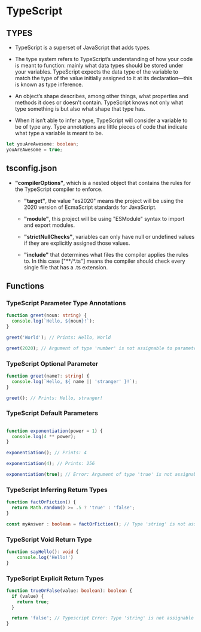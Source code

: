 # TypeScript

## TYPES

* TypeScript is a superset of JavaScript that adds types.

* The type system refers to TypeScript’s understanding of how your code is meant to function: mainly what data types should be stored under your variables.
TypeScript expects the data type of the variable to match the type of the value initially assigned to it at its declaration—this is known as type inference.

* An object’s shape describes, among other things, what properties and methods it does or doesn’t contain. TypeScript knows not only what type something is but also what shape that type has.

* When it isn’t able to infer a type, TypeScript will consider a variable to be of type any.
Type annotations are little pieces of code that indicate what type a variable is meant to be.

```ts
let youAreAwesome: boolean;
youAreAwesome = true;
```

## tsconfig.json

* **"compilerOptions"**, which is a nested object that contains the rules for the TypeScript compiler to enforce.

  * **"target"**, the value "es2020" means the project will be using the 2020 version of EcmaScript standards for JavaScript.

  * **"module"**, this project will be using "ESModule" syntax to import and export modules.

  * **"strictNullChecks"**, variables can only have null or undefined values if they are explicitly assigned those values.

  * **"include"** that determines what files the compiler applies the rules to. In this case ["**/*.ts"] means the compiler should check every single file that has a .ts extension.

## Functions

### TypeScript Parameter Type Annotations

```ts
function greet(noun: string) {
  console.log(`Hello, ${noun}!`);
}

greet('World'); // Prints: Hello, World  

greet(2020); // Argument of type 'number' is not assignable to parameter of type 'string'.
```

### TypeScript Optional Parameter

```ts
function greet(name?: string) {
  console.log(`Hello, ${ name || 'stranger' }!`);
}

greet(); // Prints: Hello, stranger!
```

### TypeScript Default Parameters

```ts

function exponentiation(power = 1) {
  console.log(4 ** power);
}

exponentiation(); // Prints: 4

exponentiation(4); // Prints: 256

exponentiation(true); // Error: Argument of type 'true' is not assignable to parameter of type 'number | undefined'.
```

### TypeScript Inferring Return Types

```ts
function factOrFiction() {
  return Math.random() >= .5 ? 'true' : 'false';
}

const myAnswer : boolean = factOrFiction(); // Type 'string' is not assignable to type 'boolean'
```

### TypeScript Void Return Type

```ts
function sayHello(): void { 
    console.log('Hello!')
} 
```

### TypeScript Explicit Return Types

```ts
function trueOrFalse(value: boolean): boolean {
  if (value) {
    return true;
  }

  return 'false'; // Typescript Error: Type 'string' is not assignable to type 'boolean'.
}
```
